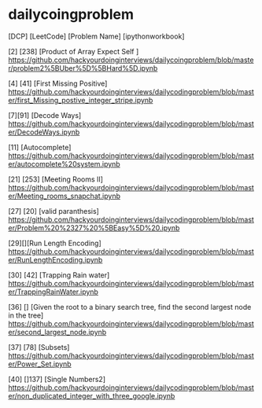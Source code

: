 # dailycoingproblem

[DCP] [LeetCode] [Problem Name] [ipythonworkbook] 

[2] [238] [Product of Array Expect Self ]
https://github.com/hackyourdoinginterviews/dailycoingproblem/blob/master/problem2%5BUber%5D%5BHard%5D.ipynb

[4] [41] [First Missing Positive]
https://github.com/hackyourdoinginterviews/dailycodingproblem/blob/master/first_Missing_postive_integer_stripe.ipynb

[7][91] [Decode Ways]
https://github.com/hackyourdoinginterviews/dailycodingproblem/blob/master/DecodeWays.ipynb

[11] [Autocomplete]
https://github.com/hackyourdoinginterviews/dailycodingproblem/blob/master/autocomplete%20system.ipynb

[21] [253] [Meeting Rooms II]
https://github.com/hackyourdoinginterviews/dailycodingproblem/blob/master/Meeting_rooms_snapchat.ipynb

[27] [20] [valid paranthesis]
https://github.com/hackyourdoinginterviews/dailycodingproblem/blob/master/Problem%20%2327%20%5BEasy%5D%20.ipynb

[29][][Run Length Encoding]
https://github.com/hackyourdoinginterviews/dailycodingproblem/blob/master/RunLengthEncoding.ipynb

[30] [42] [Trapping Rain water]
https://github.com/hackyourdoinginterviews/dailycodingproblem/blob/master/TrappingRainWater.ipynb

[36] [] [Given the root to a binary search tree, find the second largest node in the tree]
https://github.com/hackyourdoinginterviews/dailycodingproblem/blob/master/second_largest_node.ipynb

[37] [78] [Subsets]
https://github.com/hackyourdoinginterviews/dailycodingproblem/blob/master/Power_Set.ipynb

[40] []137] [Single Numbers2] https://github.com/hackyourdoinginterviews/dailycodingproblem/blob/master/non_duplicated_integer_with_three_google.ipynb
